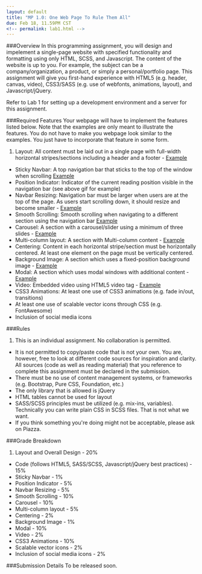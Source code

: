 ```yaml
---
layout: default
title: "MP 1.0: One Web Page To Rule Them All"
due: Feb 18, 11.59PM CST
<!-- permalink: lab1.html -->
---
```


###Overview
In this programming assignment, you will design and impelement a single-page website with specified functionality and formatting using only HTML, SCSS, and Javascript. The content of the website is up to you. For example, the subject can be a company/organization, a product, or simply a personal/portfolio page. This assignment will give you first-hand experience with HTML5 (e.g. header, canvas, video), CSS3/SASS (e.g. use of webfonts, animations, layout), and Javascript/jQuery.

Refer to Lab 1 for setting up a development environment and a server for this assignment. 

###Required Features 
Your webpage will have to implement the features listed below. Note that the examples are only meant to illustrate the features. You do not have to make you webpage look similar to the examples. You just have to incorporate that feature in some form. 

1. Layout: All content must be laid out in a single page with full-width horizontal stripes/sections including a header and a footer - [Example](http://courses.engr.illinois.edu/cs498rk1/images/mp1/2.png)
+	Sticky Navbar: A top navigation bar that sticks to the top of the window when scrolling [Example](http://courses.engr.illinois.edu/cs498rk1/images/mp1/3.gif)
+	Position Indicator: Indicator of the current reading position visible in the navigation bar (see above gif for example)
+ 	Navbar Resizing: Navigation bar must be larger when users are at the top of the page. As users start scrolling down, it should resize and become smaller - [Example](http://courses.engr.illinois.edu/cs498rk1/images/mp1/4.gif)
+	Smooth Scrolling: Smooth scrolling when navigating to a different section using the navigation bar [Example](http://courses.engr.illinois.edu/cs498rk1/images/mp1/5.gif)
+	Carousel: A section with a carousel/slider using a minimum of three slides - [Example](http://courses.engr.illinois.edu/cs498rk1/images/mp1/6.gif)
+  	Multi-column layout: A section with Multi-column content - [Example](http://courses.engr.illinois.edu/cs498rk1/images/mp1/8.png)
+	Centering: Content in each horizontal stripe/section must be horizontally centered. At least one element on the page must be vertically centered. 
+	Background Image: A section which uses a fixed-position background image - [Example](http://courses.engr.illinois.edu/cs498rk1/images/mp1/9.gif)
+	Modal: A section which uses modal windows with additional content - [Example](http://courses.engr.illinois.edu/cs498rk1/images/mp1/10.gif)
+	Video: Embedded video using HTML5 video tag - [Example](http://courses.engr.illinois.edu/cs498rk1/images/mp1/11.gif)
+	CSS3 Animations: At least one use of CSS3 animations (e.g. fade in/out, transitions)
+	At least one use of scalable vector icons through CSS (e.g. FontAwesome)
+	Inclusion of social media icons

###Rules
1.	This is an individual assignment. No collaboration is permitted.
+   It is not permitted to copy/paste code that is not your own. You are, however, free to look at different code sources for inspiration and clarity. All sources (code as well as reading material) that you reference to complete this assignment must be declared in the submission.
+	There must be no use of content management systems, or frameworks (e.g. Bootstrap, Pure CSS, Foundation, etc.)
+	The only library that is allowed is jQuery
+	HTML tables cannot be used for layout	
+	SASS/SCSS principles must be utilized (e.g. mix-ins, variables). Technically you can write plain CSS in SCSS files. That is not what we want.
+ If you think something you're doing might not be acceptable, please ask on Piazza.

###Grade Breakdown

1. 	Layout and Overall Design - 20%
+ Code (follows HTML5, SASS/SCSS, Javascript/jQuery best practices) - 15%
+	Sticky Navbar - 1%
+	Position Indicator - 5%
+ Navbar Resizing - 5%
+	Smooth Scrolling - 10%
+	Carousel - 10%
+ Multi-column layout - 5%
+	Centering - 2%
+	Background Image - 1%
+	Modal - 10%
+	Video - 2%
+	CSS3 Animations - 10%
+	Scalable vector icons - 2%
+	Inclusion of social media icons - 2%

###Submission Details
To be released soon.

